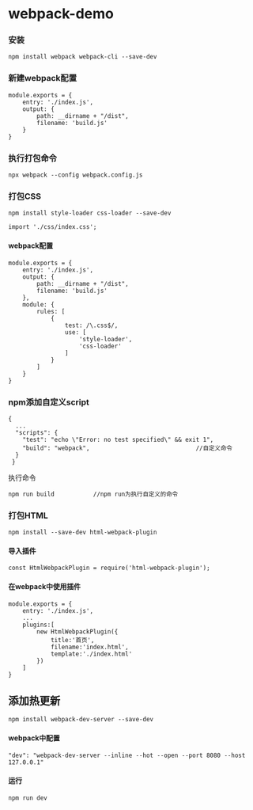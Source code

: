 # webpack-demo
### 安装

```
npm install webpack webpack-cli --save-dev
```

### 新建webpack配置

```
module.exports = {
    entry: './index.js',
    output: {
        path: __dirname + "/dist",
        filename: 'build.js'
    }
}
```

### 执行打包命令

```
npx webpack --config webpack.config.js
```

### 打包CSS

```
npm install style-loader css-loader --save-dev
```

```
import './css/index.css';
```

#### webpack配置

```
module.exports = {
    entry: './index.js',
    output: {
        path: __dirname + "/dist",
        filename: 'build.js'
    },
    module: {
        rules: [
            {
                test: /\.css$/,
                use: [
                    'style-loader',
                    'css-loader'
                ]
            }
        ]
    }
}
```

### npm添加自定义script

```
{
  ...
  "scripts": {
    "test": "echo \"Error: no test specified\" && exit 1",
    "build": "webpack",                              //自定义命令
  }
 }
```

执行命令

```
npm run build			//npm run为执行自定义的命令
```

### 打包HTML

```
npm install --save-dev html-webpack-plugin
```

#### 导入插件

```
const HtmlWebpackPlugin = require('html-webpack-plugin');
```

#### 在webpack中使用插件

```
module.exports = {
    entry: './index.js',
    ...
    plugins:[
        new HtmlWebpackPlugin({
            title:'首页',
            filename:'index.html',
            template:'./index.html'
        })
    ]
}
```

## 添加热更新

```
npm install webpack-dev-server --save-dev
```

#### webpack中配置

```
"dev": "webpack-dev-server --inline --hot --open --port 8080 --host 127.0.0.1"
```

#### 运行

```
npm run dev
```

